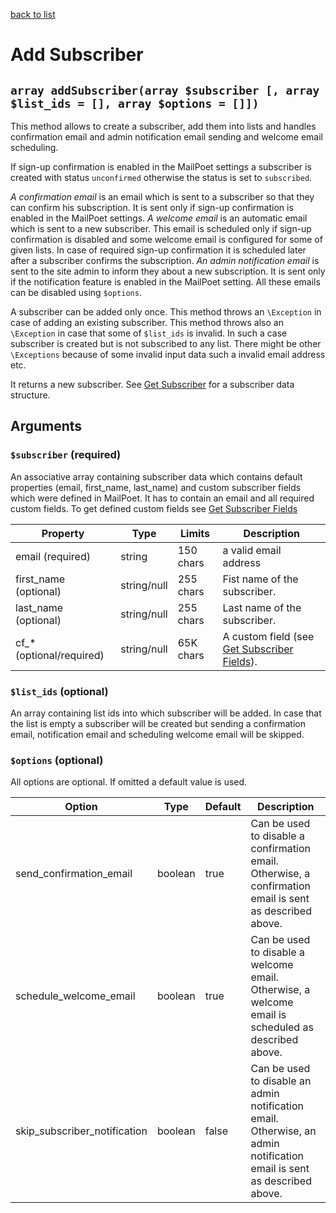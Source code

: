 [back to list](../Readme.md)

# Add Subscriber

## `array addSubscriber(array $subscriber [, array $list_ids = [], array $options = []])`

This method allows to create a subscriber, add them into lists and handles confirmation email and admin notification email sending and welcome email scheduling.

If sign-up confirmation is enabled in the MailPoet settings a subscriber is created with status `unconfirmed` otherwise the status is set to `subscribed`.

*A confirmation email* is an email which is sent to a subscriber so that they can confirm his subscription. It is sent only if sign-up confirmation is enabled in the MailPoet settings.
*A welcome email* is an automatic email which is sent to a new subscriber. This email is scheduled only if sign-up confirmation is disabled and some welcome email is configured for some of given lists. In case of required sign-up confirmation it is scheduled later after a subscriber confirms the subscription.
*An admin notification email* is sent to the site admin to inform they about a new subscription. It is sent only if the notification feature is enabled in the MailPoet setting.
All these emails can be disabled using `$options`.

A subscriber can be added only once. This method throws an `\Exception` in case of adding an existing subscriber.
This method throws also an `\Exception` in case that some of `$list_ids` is invalid. In such a case subscriber is created but is not subscribed to any list.
There might be other `\Exceptions` because of some invalid input data such a invalid email address etc.

It returns a new subscriber. See [Get Subscriber](GetSubscriber.md) for a subscriber data structure.

## Arguments
### `$subscriber` (required)

An associative array containing subscriber data which contains default properties (email, first_name, last_name) and custom subscriber fields which were defined in MailPoet.
It has to contain an email and all required custom fields. To get defined custom fields see [Get Subscriber Fields](GetSubscriberFields.md)

| Property | Type | Limits | Description |
| --- | --- | --- | --- |
| email (required) | string | 150 chars | a valid email address |
| first_name (optional) | string/null | 255 chars | Fist name of the subscriber. |
| last_name (optional) | string/null | 255 chars  |  Last name of the subscriber. |
| cf_* (optional/required) | string/null | 65K chars  | A custom field (see [Get Subscriber Fields](GetSubscriberFields.md)).  |

### `$list_ids` (optional)
An array containing list ids into which subscriber will be added.
In case that the list is empty a subscriber will be created but sending a confirmation email, notification email and scheduling welcome email will be skipped.

### `$options` (optional)
All options are optional. If omitted a default value is used.

| Option | Type | Default | Description |
| --- | --- | --- | --- |
| send_confirmation_email | boolean | true | Can be used to disable a confirmation email. Otherwise, a confirmation email is sent as described above.|
| schedule_welcome_email | boolean | true | Can be used to disable a welcome email. Otherwise, a welcome email is scheduled as described above.|
| skip_subscriber_notification | boolean | false | Can be used to disable an admin notification email. Otherwise, an admin notification email is sent as described above.|
